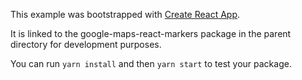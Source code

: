 This example was bootstrapped with [Create React App](https://github.com/facebook/create-react-app).

It is linked to the google-maps-react-markers package in the parent directory for development purposes.

You can run `yarn install` and then `yarn start` to test your package.
